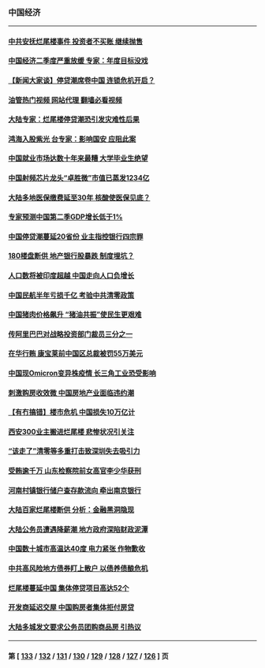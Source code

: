 ### 中国经济
---
#### [中共安抚烂尾楼事件 投资者不买账 继续抛售](../../pages/ncid283/n13781732.md?07160445) 
#### [中国经济二季度严重放缓 专家：年度目标没戏](../../pages/ncid283/n13781686.md?07160445) 
#### [【新闻大家谈】停贷潮席卷中国 连锁危机开启？](../../pages/ncid283/n13781582.md?07160445) 
#### [油管热门视频 网站代理 翻墙必看视频](http://209.222.30.114:81/youtube.html?07160445)
#### [大陆专家：烂尾楼停贷潮恐引发灾难性后果](../../pages/ncid283/n13781577.md?07160445) 
#### [鸿海入股紫光 台专家：影响国安 应阻此案](../../pages/ncid283/n13781172.md?07160445) 
#### [中国就业市场达数十年来最糟 大学毕业生绝望](../../pages/ncid283/n13781191.md?07160445) 
#### [中国射频芯片龙头“卓胜微”市值已蒸发1234亿](../../pages/ncid283/n13781080.md?07160445) 
#### [大陆多地医保缴费延至30年 核酸使医保见底？](../../pages/ncid283/n13780779.md?07160445) 
#### [专家预测中国第二季GDP增长低于1%](../../pages/ncid283/n13781063.md?07160445) 
#### [中国停贷潮蔓延20省份 业主指控银行四宗罪](../../pages/ncid283/n13781035.md?07160445) 
#### [180楼盘断供 地产银行股暴跌 制度埋坑？](../../pages/ncid283/n13780778.md?07160445) 
#### [人口数将被印度超越 中国走向人口负增长](../../pages/ncid283/n13781026.md?07160445) 
#### [中国民航半年亏损千亿 考验中共清零政策](../../pages/ncid283/n13781001.md?07160445) 
#### [中国猪肉价格飙升 “猪油共振”使民生更艰难](../../pages/ncid283/n13780987.md?07160445) 
#### [传阿里巴巴对战略投资部门裁员三分之一](../../pages/ncid283/n13780927.md?07160445) 
#### [在华行贿 康宝莱前中国区总裁被罚55万美元](../../pages/ncid283/n13780527.md?07160445) 
#### [中国现Omicron变异株疫情 长三角工业恐受影响](../../pages/ncid283/n13780940.md?07160445) 
#### [刺激购房收效微 中国房地产业面临违约潮](../../pages/ncid283/n13780899.md?07160445) 
#### [【有冇搞错】楼市危机 中国损失10万亿计](../../pages/ncid283/n13780544.md?07160445) 
#### [西安300业主搬进烂尾楼 悲惨状况引关注](../../pages/ncid283/n13780665.md?07160445) 
#### [“该走了”清零等多重打击致深圳失去吸引力](../../pages/ncid283/n13780442.md?07160445) 
#### [受贿逾千万 山东检察院前女高官李少华获刑](../../pages/ncid283/n13780407.md?07160445) 
#### [河南村镇银行储户查存款流向 牵出南京银行](../../pages/ncid283/n13780313.md?07160445) 
#### [大陆百家烂尾楼断供 分析：金融黑洞隐现](../../pages/ncid283/n13780360.md?07160445) 
#### [大陆公务员遭遇降薪潮 地方政府深陷财政泥潭](../../pages/ncid283/n13780273.md?07160445) 
#### [中国数十城市高温达40度 电力紧张 作物歉收](../../pages/ncid283/n13780174.md?07160445) 
#### [中共高风险地方债券盯上散户 以债养债酿危机](../../pages/ncid283/n13779808.md?07160445) 
#### [烂尾楼蔓延中国 集体停贷项目高达52个](../../pages/ncid283/n13780043.md?07160445) 
#### [开发商延迟交屋 中国购房者集体拒付房贷](../../pages/ncid283/n13779800.md?07160445) 
#### [大陆多城发文要求公务员团购商品房 引热议](../../pages/ncid283/n13779913.md?07160445) 

---
#### 第 [ [133](./133.md?07160445) / [132](./132.md?07160445) / [131](./131.md?07160445) / [130](./130.md?07160445) / [129](./129.md?07160445) / [128](./128.md?07160445) / [127](./127.md?07160445) / [126](./126.md?07160445) ] 页
